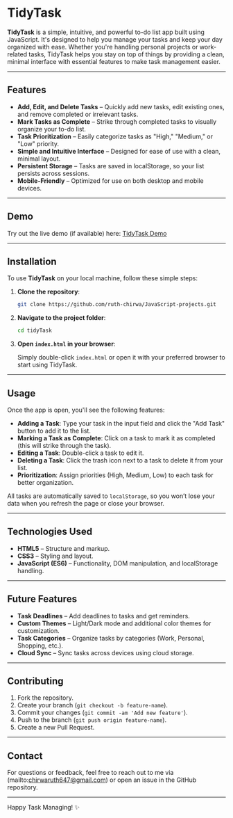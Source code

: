 # TidyTask

**TidyTask** is a simple, intuitive, and powerful to-do list app built using JavaScript. It's designed to help you manage your tasks and keep your day organized with ease. Whether you're handling personal projects or work-related tasks, TidyTask helps you stay on top of things by providing a clean, minimal interface with essential features to make task management easier.

---

## Features

- **Add, Edit, and Delete Tasks** – Quickly add new tasks, edit existing ones, and remove completed or irrelevant tasks.
- **Mark Tasks as Complete** – Strike through completed tasks to visually organize your to-do list.
- **Task Prioritization** – Easily categorize tasks as "High," "Medium," or "Low" priority.
- **Simple and Intuitive Interface** – Designed for ease of use with a clean, minimal layout.
- **Persistent Storage** – Tasks are saved in localStorage, so your list persists across sessions.
- **Mobile-Friendly** – Optimized for use on both desktop and mobile devices.
  
---

## Demo

Try out the live demo (if available) here: [TidyTask Demo](#)

---

## Installation

To use **TidyTask** on your local machine, follow these simple steps:

1. **Clone the repository**:

    ```bash
    git clone https://github.com/ruth-chirwa/JavaScript-projects.git
    ```

2. **Navigate to the project folder**:

    ```bash
    cd tidyTask
    ```

3. **Open `index.html` in your browser**:

    Simply double-click `index.html` or open it with your preferred browser to start using TidyTask.

---

## Usage

Once the app is open, you'll see the following features:

- **Adding a Task**: Type your task in the input field and click the "Add Task" button to add it to the list.
- **Marking a Task as Complete**: Click on a task to mark it as completed (this will strike through the task).
- **Editing a Task**: Double-click a task to edit it.
- **Deleting a Task**: Click the trash icon next to a task to delete it from your list.
- **Prioritization**: Assign priorities (High, Medium, Low) to each task for better organization.

All tasks are automatically saved to `localStorage`, so you won’t lose your data when you refresh the page or close your browser.

---

## Technologies Used

- **HTML5** – Structure and markup.
- **CSS3** – Styling and layout.
- **JavaScript (ES6)** – Functionality, DOM manipulation, and localStorage handling.

---

## Future Features

- **Task Deadlines** – Add deadlines to tasks and get reminders.
- **Custom Themes** – Light/Dark mode and additional color themes for customization.
- **Task Categories** – Organize tasks by categories (Work, Personal, Shopping, etc.).
- **Cloud Sync** – Sync tasks across devices using cloud storage.

---

## Contributing

1. Fork the repository.
2. Create your branch (`git checkout -b feature-name`).
3. Commit your changes (`git commit -am 'Add new feature'`).
4. Push to the branch (`git push origin feature-name`).
5. Create a new Pull Request.

---

## Contact

For questions or feedback, feel free to reach out to me via (mailto:chirwaruth647@gmail.com) or open an issue in the GitHub repository.

---

Happy Task Managing! ✨

